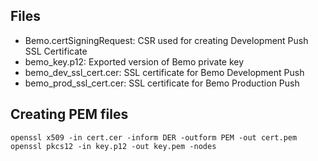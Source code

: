 ## Files

- Bemo.certSigningRequest: CSR used for creating Development Push SSL Certificate
- bemo_key.p12: Exported version of Bemo private key
- bemo_dev_ssl_cert.cer: SSL certificate for Bemo Development Push
- bemo_prod_ssl_cert.cer: SSL certificate for Bemo Production Push

## Creating PEM files

    openssl x509 -in cert.cer -inform DER -outform PEM -out cert.pem
    openssl pkcs12 -in key.p12 -out key.pem -nodes
